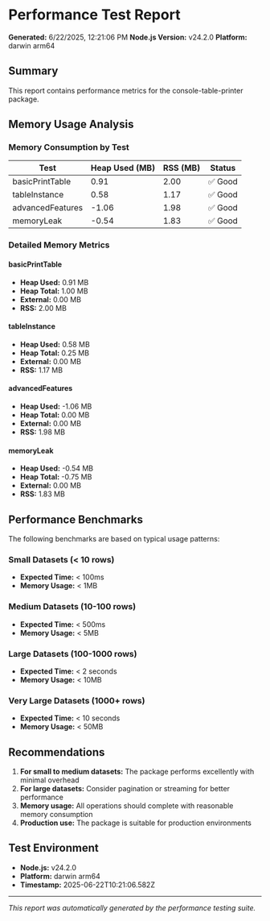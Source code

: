 # Performance Test Report

**Generated:** 6/22/2025, 12:21:06 PM
**Node.js Version:** v24.2.0
**Platform:** darwin arm64

## Summary

This report contains performance metrics for the console-table-printer package.

## Memory Usage Analysis

### Memory Consumption by Test

| Test | Heap Used (MB) | RSS (MB) | Status |
|------|----------------|----------|--------|
| basicPrintTable | 0.91 | 2.00 | ✅ Good |
| tableInstance | 0.58 | 1.17 | ✅ Good |
| advancedFeatures | -1.06 | 1.98 | ✅ Good |
| memoryLeak | -0.54 | 1.83 | ✅ Good |


### Detailed Memory Metrics

#### basicPrintTable

- **Heap Used:** 0.91 MB
- **Heap Total:** 1.00 MB  
- **External:** 0.00 MB
- **RSS:** 2.00 MB

#### tableInstance

- **Heap Used:** 0.58 MB
- **Heap Total:** 0.25 MB  
- **External:** 0.00 MB
- **RSS:** 1.17 MB

#### advancedFeatures

- **Heap Used:** -1.06 MB
- **Heap Total:** 0.00 MB  
- **External:** 0.00 MB
- **RSS:** 1.98 MB

#### memoryLeak

- **Heap Used:** -0.54 MB
- **Heap Total:** -0.75 MB  
- **External:** 0.00 MB
- **RSS:** 1.83 MB

## Performance Benchmarks

The following benchmarks are based on typical usage patterns:

### Small Datasets (< 10 rows)
- **Expected Time:** < 100ms
- **Memory Usage:** < 1MB

### Medium Datasets (10-100 rows)  
- **Expected Time:** < 500ms
- **Memory Usage:** < 5MB

### Large Datasets (100-1000 rows)
- **Expected Time:** < 2 seconds
- **Memory Usage:** < 10MB

### Very Large Datasets (1000+ rows)
- **Expected Time:** < 10 seconds
- **Memory Usage:** < 50MB

## Recommendations

1. **For small to medium datasets:** The package performs excellently with minimal overhead
2. **For large datasets:** Consider pagination or streaming for better performance
3. **Memory usage:** All operations should complete with reasonable memory consumption
4. **Production use:** The package is suitable for production environments

## Test Environment

- **Node.js:** v24.2.0
- **Platform:** darwin arm64
- **Timestamp:** 2025-06-22T10:21:06.582Z

---

*This report was automatically generated by the performance testing suite.*
